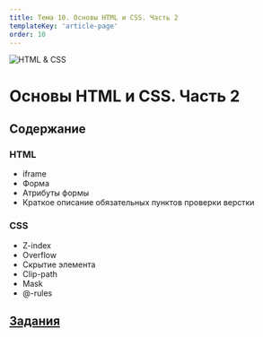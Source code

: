 ```yaml
---
title: Тема 10. Основы HTML и CSS. Часть 2
templateKey: 'article-page'
order: 10
---
```

![HTML & CSS](../images/CSS3_and_HTML5_logos_small.png "HTML & CSS")

# Основы HTML и CSS. Часть 2

## Содержание

### <gatsby-link to="/externals/topic10_html-css-fundamentals-part2/html-fundamentals-part2">HTML</gatsby-link>

-   <gatsby-link to="/externals/topic10_html-css-fundamentals-part2/html-fundamentals-part2#iframe">iframe</gatsby-link>
-   <gatsby-link to="/externals/topic10_html-css-fundamentals-part2/html-fundamentals-part2#form">Форма</gatsby-link>
-   <gatsby-link to="/externals/topic10_html-css-fundamentals-part2/html-fundamentals-part2#атрибуты-формы">Атрибуты формы</gatsby-link>
-   <gatsby-link to="/externals/topic10_html-css-fundamentals-part2/html-fundamentals-part2#чек-лист-верстальщика">Краткое описание обязательных пунктов проверки верстки</gatsby-link>

### <gatsby-link to="/externals/topic10_html-css-fundamentals-part2/css-fundamentals-part2">CSS</gatsby-link>

-   <gatsby-link to="/externals/topic10_html-css-fundamentals-part2/css-fundamentals-part2#z-index">Z-index</gatsby-link>
-   <gatsby-link to="/externals/topic10_html-css-fundamentals-part2/css-fundamentals-part2#overflow">Overflow</gatsby-link>
-   <gatsby-link to="/externals/topic10_html-css-fundamentals-part2/css-fundamentals-part2#скрытие-элемента">Скрытие элемента</gatsby-link>
-   <gatsby-link to="/externals/topic10_html-css-fundamentals-part2/css-fundamentals-part2#clip-path">Clip-path</gatsby-link>
-   <gatsby-link to="/externals/topic10_html-css-fundamentals-part2/css-fundamentals-part2#mask">Mask</gatsby-link>
-   <gatsby-link to="/externals/topic10_html-css-fundamentals-part2/css-fundamentals-part2#rules">@-rules</gatsby-link>

## [Задания](https://github.com/WebPurple/external-courses/tree/master/src/ex10_html-css-fundamentals-part2/README.md)
